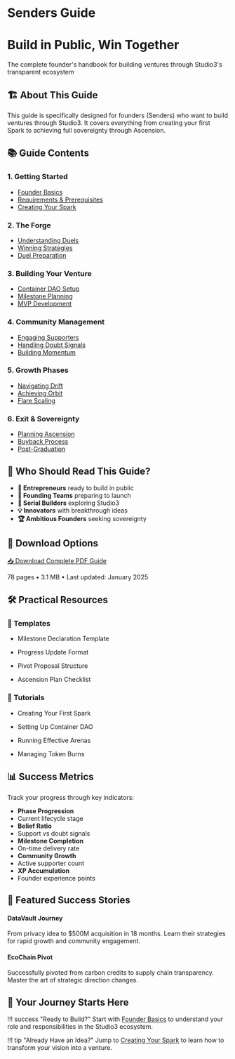 # Senders Guide

<div class="hero-section">
<h1>Build in Public, Win Together</h1>
<p class="hero-subtitle">The complete founder's handbook for building ventures through Studio3's transparent ecosystem</p>
</div>

## 🏗️ About This Guide

This guide is specifically designed for founders (Senders) who want to build ventures through Studio3. It covers everything from creating your first Spark to achieving full sovereignty through Ascension.

## 📚 Guide Contents

<div class="grid">
<div class="arena-card" markdown="1">

### 1. Getting Started
- <a href="founder-basics.md">Founder Basics</a>
- <a href="requirements.md">Requirements & Prerequisites</a>
- <a href="creating-spark.md">Creating Your Spark</a>

</div>

<div class="arena-card" markdown="1">

### 2. The Forge
- <a href="forge-duels.md">Understanding Duels</a>
- <a href="winning-strategies.md">Winning Strategies</a>
- <a href="duel-preparation.md">Duel Preparation</a>

</div>

<div class="arena-card" markdown="1">

### 3. Building Your Venture
- <a href="container-dao.md">Container DAO Setup</a>
- <a href="milestone-planning.md">Milestone Planning</a>
- <a href="mvp-development.md">MVP Development</a>

</div>

<div class="arena-card" markdown="1">

### 4. Community Management
- <a href="engaging-echoes.md">Engaging Supporters</a>
- <a href="handling-doubt.md">Handling Doubt Signals</a>
- <a href="building-momentum.md">Building Momentum</a>

</div>

<div class="arena-card" markdown="1">

### 5. Growth Phases
- <a href="drift-navigation/">Navigating Drift</a>
- <a href="achieving-orbit/">Achieving Orbit</a>
- <a href="flare-scaling/">Flare Scaling</a>

</div>

<div class="arena-card" markdown="1">

### 6. Exit & Sovereignty
- <a href="ascension-planning/">Planning Ascension</a>
- <a href="buyback-process/">Buyback Process</a>
- <a href="post-graduation/">Post-Graduation</a>

</div>
</div>

## 🎯 Who Should Read This Guide?

- **🚀 Entrepreneurs** ready to build in public
- **👥 Founding Teams**  preparing to launch
- **🔄 Serial Builders**  exploring Studio3
- **💡 Innovators**  with breakthrough ideas
- **🏆 Ambitious Founders**  seeking sovereignty
## 📄 Download Options

<div class="download-section">
<a href="../pdf/studio3-senders-guide.pdf" class="md-button md-button--primary">
📥 Download Complete PDF Guide
</a>
<p>78 pages • 3.1 MB • Last updated: January 2025</p>
</div>

## 🛠️ Practical Resources

<div class="grid">
<div class="arena-card" markdown="1">

### 📝 Templates
- Milestone Declaration Template
- Progress Update Format

- Pivot Proposal Structure

- Ascension Plan Checklist

</div>

<div class="arena-card" markdown="1">

### 🎥 Tutorials
- Creating Your First Spark
- Setting Up Container DAO

- Running Effective Arenas

- Managing Token Burns

</div>
</div>

## 📊 Success Metrics

Track your progress through key indicators:

- **Phase Progression**
- Current lifecycle stage
- **Belief Ratio**
- Support vs doubt signals
- **Milestone Completion**
- On-time delivery rate
- **Community Growth**
- Active supporter count
- **XP Accumulation**
- Founder experience points
## 🌟 Featured Success Stories

<div class="grid">
<div class="arena-card" markdown="1">

#### DataVault Journey
From privacy idea to $500M acquisition in 18 months. Learn their strategies for rapid growth and community engagement.

</div>

<div class="arena-card" markdown="1">

#### EcoChain Pivot
Successfully pivoted from carbon credits to supply chain transparency. Master the art of strategic direction changes.

</div>
</div>

## 🚀 Your Journey Starts Here

!!! success "Ready to Build?"
    Start with [Founder Basics](founder-basics.md) to understand your role and responsibilities in the Studio3 ecosystem.

!!! tip "Already Have an Idea?"
    Jump to [Creating Your Spark](creating-spark.md) to learn how to transform your vision into a venture.